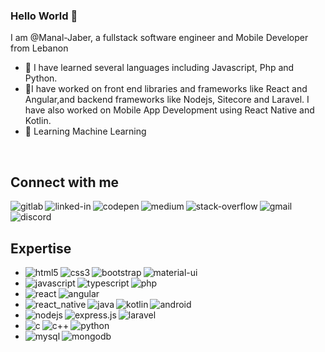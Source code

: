 ### Hello World 👋
I am @Manal-Jaber, a fullstack software engineer and Mobile Developer from Lebanon
- 👀 I have learned several languages including Javascript, Php and Python.
- 🔭I have worked on front end libraries and frameworks like React and Angular,and backend frameworks like Nodejs, Sitecore and Laravel. I have also worked on Mobile App Development using React Native and Kotlin.
- 🌱 Learning Machine Learning
<br>

## Connect with me

[<img align="left" alt="gitlab" src="https://img.shields.io/badge/gitlab-%23330f63.svg?&style=for-the-badge&logo=gitlab&logoColor=white"/>](https://gitlab.com/Manal-Jaber)

[<img align="left" alt="linked-in" src="https://img.shields.io/badge/linkedin-%230077B5.svg?&style=for-the-badge&logo=linkedin&logoColor=white"/>](https://www.linkedin.com/in/manal-jaber-79ba43100/)

[<img align="left" alt="codepen" src="https://img.shields.io/badge/codepen-2c303b.svg?&style=for-the-badge&logo=codepen&logoColor=white"/>](https://codepen.io/manal-jaber)

[<img align="left" alt="medium" src="https://img.shields.io/badge/medium-%2312100E.svg?&style=for-the-badge&logo=medium&logoColor=white"/>](https://medium.com/@manal.jaber)

[<img align="left" alt="stack-overflow" src="https://img.shields.io/badge/stack%20overflow-FE7A16?logo=stack-overflow&logoColor=white&style=for-the-badge" />](https://stackoverflow.com/users/16505635/manal-jaber)

[<img align="left" alt="gmail" src="https://img.shields.io/badge/gmail-EA4335?logo=gmail&logoColor=white&style=for-the-badge"/>](mailto:manal.jaber.dev@gmail.com)

[<img align="left" alt="discord" src="https://img.shields.io/badge/discord-%237289DA.svg?&style=for-the-badge&logo=discord&logoColor=white"/>](https://discordapp.com/users/749186611606192139)

<br>
<br>

## Expertise
<ul>
  <li>
    <img align="left" alt="html5" src="https://img.shields.io/badge/html5%20-%23E34F26.svg?&style=plastic&logo=html5&logoColor=white"/>
    <img align="left" alt="css3" src="https://img.shields.io/badge/css3%20-%231572B6.svg?&style=plastic&logo=css3&logoColor=white"/>
    <img align="left" alt="bootstrap" src="https://img.shields.io/badge/bootstrap%20-%23563D7C.svg?&style=plastic&logo=bootstrap&logoColor=white"/>
    <img align="left" alt="material-ui" src="https://img.shields.io/badge/material%20ui%20-%230081CB.svg?&style=plastic&logo=material-ui&logoColor=white"/>
  </li>
  <li>
    <img align="left" alt="javascript" src="https://img.shields.io/badge/javascript%20-%23323330.svg?&style=plastic&logo=javascript&logoColor=%23F7DF1E"/>
    <img align="left" alt="typescript" src="https://img.shields.io/badge/typescript%20-%23007ACC.svg?&style=plastic&logo=typescript&logoColor=white"/>
    <img align="left" alt="php" src="https://img.shields.io/badge/php-%23777BB4.svg?&style=plastic&logo=php&logoColor=white"/>
  </li>
  <li>
    <img align="left" alt="react" src="https://img.shields.io/badge/react%20-%2320232a.svg?&style=plastic&logo=react&logoColor=%2361DAFB"/>
    <img align="left" alt="angular" src="https://img.shields.io/badge/angular%20-%23DD0031.svg?&style=plastic&logo=angular&logoColor=white"/>
  </li>
  <li>
    <img align="left" alt="react_native" src="https://img.shields.io/badge/react_native%20-%2320232a.svg?&style=plastic&logo=react&logoColor=%2361DAFB"/>
    <img align="left" alt="java" src="https://img.shields.io/badge/java-%23ED8B00.svg?&style=plastic&logo=java&logoColor=white"/>
    <img align="left" alt="kotlin" src="https://img.shields.io/badge/kotlin-%230095D5.svg?&style=plastic&logo=kotlin&logoColor=white"/>
    <img align="left" alt="android" src="https://img.shields.io/badge/Android-3DDC84?logo=android&logoColor=white&style=plastic"/>
  </li>
  <li>
    <img align="left" alt="nodejs" src="https://img.shields.io/badge/node.js%20-%2343853D.svg?&style=plastic&logo=node.js&logoColor=white"/>
    <img align="left" alt="express.js" src="https://img.shields.io/badge/express.js%20-%23404d59.svg?&style=plastic"/>
    <img align="left" alt="laravel" src="https://img.shields.io/badge/laravel%20-%23FF2D20.svg?&style=plastic&logo=laravel&logoColor=white"/>
  </li>
  <li>
    <img align="left" alt="c" src="https://img.shields.io/badge/c%20-%2300599C.svg?&style=plastic&logo=c&logoColor=white"/>
    <img align="left" alt="c++" src="https://img.shields.io/badge/c++%20-%2300599C.svg?&style=plastic&logo=c%2B%2B&logoColor=white"/>
    <img align="left" alt="python" src="https://img.shields.io/badge/python%20-%2314354C.svg?&style=plastic&logo=python&logoColor=white"/>
  </li>
  <li>
    <img align="left" alt="mysql" src="https://img.shields.io/badge/mysql-%2300f.svg?&style=plastic&logo=mysql&logoColor=white"/>
    <img align="left" alt="mongodb" src="https://img.shields.io/badge/MongoDB-%234ea94b.svg?&style=plastic&logo=mongodb&logoColor=white"/>
  </li>
</ul>

<br>
<br>
